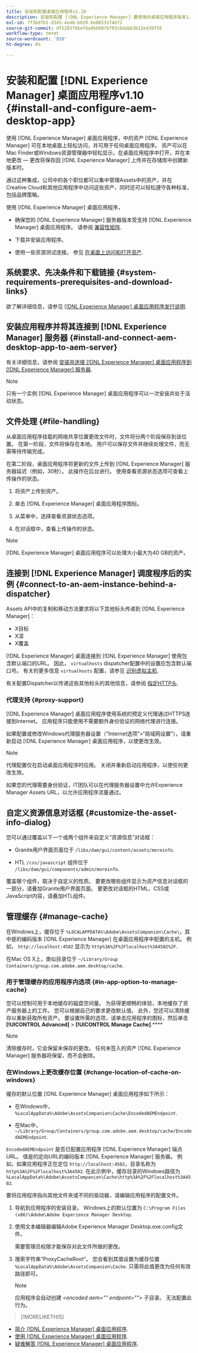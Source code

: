 ```yaml
---
title: 安装和配置桌面应用程序v1.10
description: 安装和配置 [!DNL Experience Manager] 要使用的桌面应用程序版本1.10 [!DNL Assets] 并将资产映射为要作为驱动器装载到桌面上的资产。
exl-id: 7f3bdfb1-d345-4e48-b020-6e06531f46f2
source-git-commit: df5283f6bef6adbb007bf93c6dabb3b12e430f58
workflow-type: tm+mt
source-wordcount: '910'
ht-degree: 0%

---
```


# 安装和配置 [!DNL Experience Manager] 桌面应用程序v1.10 {#install-and-configure-aem-desktop-app}

使用 [!DNL Experience Manager] 桌面应用程序，中的资产 [!DNL Experience Manager] 可在本地桌面上轻松访问，并可用于任何桌面应用程序。 资产可以在Mac Finder或Windows资源管理器中轻松显示，在桌面应用程序中打开，并在本地更改 — 更改将保存回 [!DNL Experience Manager] 上传并在存储库中创建新版本时。

通过这种集成，公司中的各个职位都可以集中管理Assets中的资产，并在Creative Cloud和其他应用程序中访问这些资产，同时还可以轻松遵守各种标准，包括品牌策略。

使用 [!DNL Experience Manager] 桌面应用程序，

* 确保您的 [!DNL Experience Manager] 服务器版本受支持 [!DNL Experience Manager] 桌面应用程序。 请参阅 [兼容性矩阵](release-notes-of-v1.md#compatibilitymatrix).

* 下载并安装应用程序。

* 使用一些资源测试连接。 参见 [在桌面上访问和打开资产](use-app-v1.md#openondesktop).

## 系统要求、先决条件和下载链接 {#system-requirements-prerequisites-and-download-links}

欲了解详细信息，请参见 [[!DNL Experience Manager] 桌面应用程序发行说明](release-notes-of-v1.md).

## 安装应用程序并将其连接到 [!DNL Experience Manager] 服务器 {#install-and-connect-aem-desktop-app-to-aem-server}

有关详细信息，请参阅 [安装并连接 [!DNL Experience Manager] 桌面应用程序到 [!DNL Experience Manager] 服务器](use-app-v1.md#installandconnect).

>[!NOTE]
>
>只有一个实例 [!DNL Experience Manager] 桌面应用程序可以一次安装并处于活动状态。

## 文件处理 {#file-handling}

从桌面应用程序挂载的网络共享位置更改文件时，文件将分两个阶段保存到该位置。 在第一阶段，文件将保存在本地。 用户可以保存文件并继续处理文件，而无需等待传输完成。

在第二阶段，桌面应用程序将更新的文件上传到 [!DNL Experience Manager] 服务器延迟（例如，30秒）。 此操作在后台进行。 使用查看资源状态选项可查看上传操作的状态。

1. 将资产上传到资产。

1. 单击 [!DNL Experience Manager] 桌面应用程序图标。

1. 从菜单中，选择查看资源状态选项。

1. 在对话框中，查看上传操作的状态。

>[!NOTE]
>
>[!DNL Experience Manager] 桌面应用程序可以处理大小最大为40 GB的资产。

## 连接到 [!DNL Experience Manager] 调度程序后的实例 {#connect-to-an-aem-instance-behind-a-dispatcher}

Assets API中的复制和移动方法要求将以下其他标头传递到 [!DNL Experience Manager]：

* X目标
* X深
* X覆盖

[!DNL Experience Manager] 桌面连接到 [!DNL Experience Manager] 使用包含默认端口的URL。 因此， `virtualhosts` dispatcher配置中的设置应包含默认端口号。 有关的更多信息 `virtualhosts` 配置，请参见 [识别虚拟主机](https://experienceleague.adobe.com/docs/experience-manager-dispatcher/using/configuring/dispatcher-configuration.html#identifying-virtual-hosts-virtualhosts).

有关配置Dispatcher以传递这些其他标头的其他信息，请参阅 [指定HTTP头](https://experienceleague.adobe.com/docs/experience-manager-dispatcher/using/configuring/dispatcher-configuration.html#specifying-the-http-headers-to-pass-through-clientheaders).

### 代理支持 {#proxy-support}

[!DNL Experience Manager] 桌面应用程序使用系统的预定义代理通过HTTPS连接到Internet。 应用程序只能使用不需要额外身份验证的网络代理进行连接。

如果配置或修改Windows代理服务器设置（“Internet选项”>“局域网设置”），请重新启动 [!DNL Experience Manager] 桌面应用程序，以使更改生效。

>[!NOTE]
>
>代理配置仅在启动桌面应用程序时应用。 关闭并重新启动应用程序，以使任何更改生效。

如果您的代理需要身份验证，IT团队可以在代理服务器设置中允许Experience Manager Assets URL，以允许应用程序流量通过。

## 自定义资源信息对话框 {#customize-the-asset-info-dialog}

您可以通过覆盖以下一个或两个组件来自定义“资源信息”对话框：

* Granite用户界面页面位于 `/libs/dam/gui/content/assets/moreinfo`.

* HTL `/css/javascript` 组件位于 `/libs/dam/gui/components/admin/moreinfo`.

覆盖哪个组件，取决于自定义的性质。 要更改哪些组件显示为资产信息对话框的一部分，请叠加Granite用户界面页面。 要更改对话框的HTML、CSS或JavaScript内容，请叠加HTL组件。

## 管理缓存 {#manage-cache}

在Windows上，缓存位于 `%LOCALAPPDATA%\Adobe\AssetsCompanion\Cache\`，其中是的编码版本 [!DNL Experience Manager] 在桌面应用程序中配置的主机。 例如， `http://localhost:4502` 显示为 `http%3A%2F%2Flocalhost%3A4502%2F`.

在Mac OS X上，类似目录位于 `~/Library/Group Containers/group.com.adobe.aem.desktop/cache`.

### 用于管理缓存的应用程序内选项 {#in-app-option-to-manage-cache}

您可以控制可用于本地缓存的磁盘空间量。 为获得更顺畅的体验，本地缓存了资产服务器上的工件。 您可以根据自己的要求更改默认值。 此外，您还可以清除缓存以重新获取所有资产。 要设置所需的选项，请单击应用程序的图标，然后单击 **[!UICONTROL Advanced]** > **[!UICONTROL Manage Cache]**.****

>[!NOTE]
>
>清除缓存时，它会保留未保存的更改。 任何未签入的资产 [!DNL Experience Manager] 服务器将保留，而不会删除。

### 在Windows上更改缓存位置 {#change-location-of-cache-on-windows}

缓存的默认位置 [!DNL Experience Manager] 桌面应用程序如下所示：

* 在Windows中， `%LocalAppData%\Adobe\AssetsCompanion\Cache\EncodedAEMEndpoint`.

* 在Mac中， `~/Library/Group/Containers/group.com.adobe.aem.desktop/cache/EncodedAEMEndpoint`.

`EncodedAEMEndpoint` 是否已配置应用程序 [!DNL Experience Manager] 端点URL。 值是的定向URL的编码版本 [!DNL Experience Manager] 服务器。 例如，如果应用程序正在定位 `http://localhost:4502`，目录名称为 `http%3A%2F%2Flocalhost%3A4502`. 在此示例中，缓存目录的Windows路径为 `%LocalAppData%\Adobe\AssetsCompanion\Cache\http%3A%2F%2Flocalhost%3A4502`.

要将应用程序指向其他文件夹或不同的驱动器，请编辑应用程序的配置文件。

1. 导航到应用程序的安装目录。 Windows上的默认位置为 `C:\Program Files (x86)\Adobe\Adobe Experience Manager Desktop`.

1. 使用文本编辑器编辑Adobe Experience Manager Desktop.exe.config文件。

   需要管理员权限才能保存对此文件所做的更改。

1. 搜索字符串“ProxyCacheRoot”。 您会看到其值设置为缓存位置 `%LocalAppData%\Adobe\AssetsCompanion\Cache`. 只需将此值更改为任何有效路径即可。

   >[!NOTE]
   >
   >应用程序会自动创建 *&lt;encoded aem=&quot;&quot; endpoint=&quot;&quot;>* 子目录。 无法配置此行为。

>[!MORELIKETHIS]
>
* [简介 [!DNL Experience Manager] 桌面应用程序](https://experienceleague.adobe.com/docs/experience-manager-learn/assets/creative-workflows/aem-desktop-app.html).
* [使用 [!DNL Experience Manager] 桌面应用程序](use-app-v1.md).
* [疑难解答 [!DNL Experience Manager] 桌面应用程序](troubleshoot-app-v1.md).
